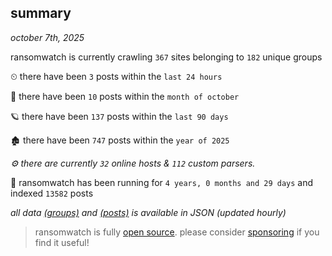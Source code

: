
## summary
_october 7th, 2025_

ransomwatch is currently crawling `367` sites belonging to `182` unique groups

⏲ there have been `3` posts within the `last 24 hours`

🦈 there have been `10` posts within the `month of october`

🪐 there have been `137` posts within the `last 90 days`

🏚 there have been `747` posts within the `year of 2025`

_⚙️ there are currently `32` online hosts & `112` custom parsers._

🦕 ransomwatch has been running for `4 years, 0 months and 29 days` and indexed `13582` posts

_all data  [(groups)](http://ransomwhat.telemetry.ltd/groups) and [(posts)](http://ransomwhat.telemetry.ltd/posts) is available in JSON (updated hourly)_

> ransomwatch is fully [open source](https://github.com/joshhighet/ransomwatch#ransomwatch--). please consider [sponsoring](https://github.com/sponsors/joshhighet) if you find it useful!
